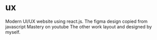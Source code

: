 # ux
Modern UI/UX website using react.js. The figma design copied from javascript Mastery on youtube
The other work layout and designed by myself.
